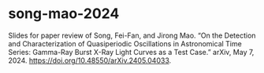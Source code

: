 # song-mao-2024
Slides for paper review of Song, Fei-Fan, and Jirong Mao. “On the Detection and Characterization of Quasiperiodic Oscillations in Astronomical Time Series: Gamma-Ray Burst X-Ray Light Curves as a Test Case.” arXiv, May 7, 2024. https://doi.org/10.48550/arXiv.2405.04033.

